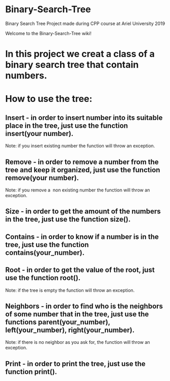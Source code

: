 # Binary-Search-Tree
Binary Search Tree Project made during CPP course at Ariel University 2019

Welcome to the Binary-Search-Tree wiki!
# In this project we creat a class of a binary search tree that contain numbers.

# How to use the tree:

## Insert - in order to insert number into its suitable place in the tree, just use the function insert(your number).
Note: if you insert existing number the function will throw an exception.

## Remove - in order to remove a number from the tree and keep it organized, just use the function remove(your number).
Note: if you remove a  non existing number the function will throw an exception.

## Size - in order to get the amount of the numbers in the tree, just use the function size().

## Contains - in order to know if a number is in the tree, just use the function contains(your_number).

## Root - in order to get the value of the root, just use the function root().
Note: if the tree is empty the function will throw an exception.


## Neighbors - in order to find who is the neighbors of some number that in the tree, just use the functions parent(your_number), left(your_number), right(your_number).
Note: if there is no neighbor as you ask for, the function will throw an exception.

## Print - in order to print the tree, just use the function print().

